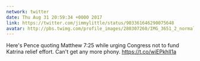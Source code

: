 ```yaml
---
network: twitter
date: Thu Aug 31 20:59:34 +0000 2017
link: https://twitter.com/jimmylittle/status/903361646290075648
avatar: http://pbs.twimg.com/profile_images/280307260/IMG_3651_2_normal.jpg
---
```


Here's Pence quoting Matthew 7:25 while urging Congress not to fund Katrina relief effort. Can't get any more phony. https://t.co/wiEPkhlI1a
